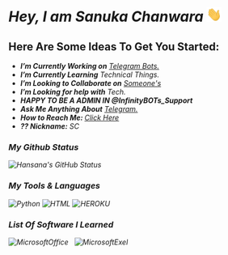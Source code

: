 # *Hey, I am Sanuka Chanwara* <img src="https://raw.githubusercontent.com/ABSphreak/ABSphreak/master/gifs/Hi.gif" width="30px">

## Here Are Some Ideas To Get You Started:

- <i><b> I’m Currently Working on</b> <a href="#"> Telegram Bots.</a></i>
- <i><b> I’m Currently Learning</b> Technical Things.</i>
- <i><b> I’m Looking to Collaborate on</b> <a href="#">  Someone's</a></i>
- <i><b> I’m Looking for help with</b> Tech.</i>
- <i><b> HAPPY TO BE A ADMIN IN @InfinityBOTs_Support </b> 
- <i><b> Ask Me Anything About</b> <a href="#">Telegram.</a></i>
- <i><b> How to Reach Me: <a href="https://t.me/Sanu_2021ss"></b>Click Here</b></a></i>
- <i><b>?? Nickname:</b> SC </i>

### My Github Status
![Hansana's GitHub Status](https://github-readme-stats.vercel.app/api?username=scprojectsLK&show_icons=true&theme=dark) 

### My Tools & Languages
![Python](https://img.shields.io/badge/Python-14354C?style=for-the-badge&logo=python&logoColor=white)  ![HTML](https://img.shields.io/badge/HTML5-E34F26?style=for-the-badge&logo=html5&logoColor=white)
![HEROKU](https://img.shields.io/badge/-HEROKU-blueviolet)

### List Of Software I Learned
![MicrosoftOffice](https://img.shields.io/badge/Microsoft_Office-D83B01?style=for-the-badge&logo=microsoft-office&logoColor=white)
![]()
![]()
![MicrosoftExel](https://img.shields.io/badge/-Microsoft%20Exel-brightgreen)
![]()
![]()
